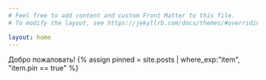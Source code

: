 ```yaml
---
# Feel free to add content and custom Front Matter to this file.
# To modify the layout, see https://jekyllrb.com/docs/themes/#overriding-theme-defaults

layout: home
---
```

Добро пожаловать!
{% assign pinned = site.posts | where_exp:"item", "item.pin == true" %}

